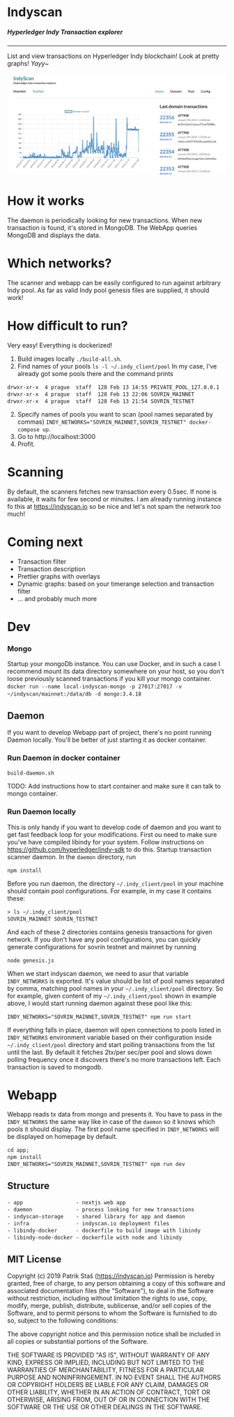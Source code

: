 # Indyscan
##### Hyperledger Indy Transaction explorer

--------

List and view transactions on Hyperledger Indy blockchain! Look at pretty graphs! *Yayy~*

![Indyscan](/docs/indyscan.png)


# How it works
The daemon is periodically looking for new transactions. When new transaction is found, it's
stored in MongoDB. The WebApp queries MongoDB and displays the data.

# Which networks?
The scanner and webapp can be easily configured to run against arbitrary Indy pool. As far as valid Indy pool 
genesis files are supplied, it should work!

# How difficult to run?
Very easy! Everything is dockerized! 
1. Build images locally
`./build-all.sh`.
2. Find names of your pools
`ls -l ~/.indy_client/pool`
In my case, I've already got some pools there and the command prints
```
drwxr-xr-x  4 prague  staff  128 Feb 13 14:55 PRIVATE_POOL_127.0.0.1
drwxr-xr-x  4 prague  staff  128 Feb 13 22:06 SOVRIN_MAINNET
drwxr-xr-x  4 prague  staff  128 Feb 13 21:54 SOVRIN_TESTNET
```
2. Specify names of pools you want to scan (pool names separated by commas) 
`INDY_NETWORKS="SOVRIN_MAINNET,SOVRIN_TESTNET" docker-compose up`.
3. Go to http://localhost:3000
3. Profit.

# Scanning
By default, the scanners fetches new transaction every 0.5sec. If none is available, it waits for few second or minutes. 
I am already running instance fo this at https://indyscan.io so be nice and let's not spam the network too much!

# Coming next
- Transaction filter
- Transaction description
- Prettier graphs with overlays
- Dynamic graphs: based on your timerange selection and transaction filter
- ... and probably much more 

# Dev
### Mongo
Startup your mongoDb instance. You can use Docker, and in such a case I recommend mount its data directory somewhere on your host, so you don't loose previously scanned transactions if you kill your mongo container.
`docker run --name local-indyscan-mongo -p 27017:27017 -v ~/indyscan/mainnet:/data/db -d mongo:3.4.18`

## Daemon
If you want to develop Webapp part of project, there's no point running Daemon locally. You'll be better of just starting it as docker container. 

### Run Daemon in docker container
```
build-daemon.sh
```
TODO: Add instructions how to start container and make sure it can talk to mongo container.

### Run Daemon locally
This is only handy if you want to develop code of daemon and you want to get fast feedback loop for your modifications.
First ou need to make sure you've have compiled libindy for your system. Follow instructions on https://github.com/hyperledger/indy-sdk to do this.
Startup transaction scanner daemon. In the `daemon` directory, run
```
npm install
```
Before you run daemon, the directory `~/.indy_client/pool` in your machine should contain pool configurations. For example, in my case it contains these:
```
> ls ~/.indy_client/pool
SOVRIN_MAINNET SOVRIN_TESTNET
```
And each of these 2 directories contains genesis transactions for given network. If you don't have any pool configurations, you can quickly generate configurations for sovrin testnet and mainnet by running
```
node genesis.js
```
When we start indyscan daemon, we need to asur that variable `INDY_NETWORKS` is exported. It's value should be list of pool names separated by comma, matching pool names in your `~/.indy_client/pool` directory. 
So for example, given content of my `~/.indy_client/pool` shown in example above, I would start running daemon against these pool like this: 
```
INDY_NETWORKS="SOVRIN_MAINNET,SOVRIN_TESTNET" npm run start
```
If everything falls in place, daemon will open connections to pools listed in `INDY_NETWORKS` environment variable based on their configuration inside `~/.indy_client/pool` directory and start polling transactions from the 1st until the last.
By default it fetches 2tx/per sec/per pool and slows down polling frequency once it discovers there's no more transactions left. Each transaction is saved to mongodb. 

# Webapp
Webapp reads tx data from mongo and presents it. You have to pass in the `INDY_NETWORKS` the same way like in case of the `daemon` so it knows which pools it should display. The first pool name specified in `INDY_NETWORKS` will be displayed on homepage
by default.
```
cd app;
npm install
INDY_NETWORKS="SOVRIN_MAINNET,SOVRIN_TESTNET" npm run dev
```



## Structure
```
- app                 - nextjs web app
- daemon              - process looking for new transactions
- indyscan-storage    - shared library for app and daemon
- infra               - indyscan.io deployment files
- libindy-docker      - dockerfile to build image with libindy
- libindy-node-docker - dockerfile with node and libindy
```




MIT License
-----------

Copyright (c) 2019 Patrik Staš (https://indyscan.io)
Permission is hereby granted, free of charge, to any person
obtaining a copy of this software and associated documentation
files (the "Software"), to deal in the Software without
restriction, including without limitation the rights to use,
copy, modify, merge, publish, distribute, sublicense, and/or sell
copies of the Software, and to permit persons to whom the
Software is furnished to do so, subject to the following
conditions:

The above copyright notice and this permission notice shall be
included in all copies or substantial portions of the Software.

THE SOFTWARE IS PROVIDED "AS IS", WITHOUT WARRANTY OF ANY KIND,
EXPRESS OR IMPLIED, INCLUDING BUT NOT LIMITED TO THE WARRANTIES
OF MERCHANTABILITY, FITNESS FOR A PARTICULAR PURPOSE AND
NONINFRINGEMENT. IN NO EVENT SHALL THE AUTHORS OR COPYRIGHT
HOLDERS BE LIABLE FOR ANY CLAIM, DAMAGES OR OTHER LIABILITY,
WHETHER IN AN ACTION OF CONTRACT, TORT OR OTHERWISE, ARISING
FROM, OUT OF OR IN CONNECTION WITH THE SOFTWARE OR THE USE OR
OTHER DEALINGS IN THE SOFTWARE.
		
